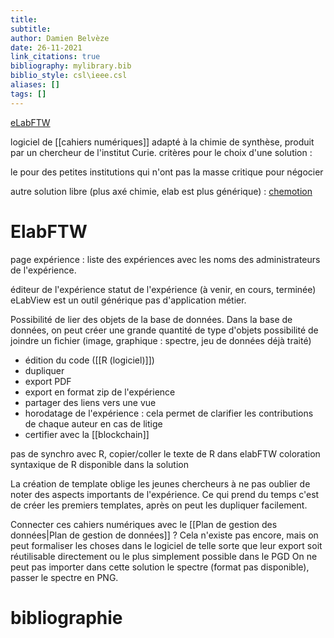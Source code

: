 ```yaml
---
title: 
subtitle:
author: Damien Belvèze
date: 26-11-2021
link_citations: true
bibliography: mylibrary.bib
biblio_style: csl\ieee.csl
aliases: []
tags: []
---
```


[eLabFTW](https://datacc.elab.one/login.php)

logiciel de [[cahiers numériques]] adapté à la chimie de synthèse, produit par un chercheur de l'institut Curie.
critères pour le choix d'une solution : 

le pour des petites institutions qui n'ont pas la masse critique pour négocier

autre solution libre (plus axé chimie, elab est plus générique) : [chemotion](https://pubchem.ncbi.nlm.nih.gov/source/1195)

# ElabFTW

page expérience : liste des expériences avec les noms des administrateurs de l'expérience.


éditeur de l'expérience
statut de l'expérience (à venir, en cours, terminée)
eLabView est un outil générique pas d'application métier.

Possibilité de lier des objets de la base de données. 
Dans la base de données, on peut créer une grande quantité de type d'objets
possibilité de joindre un fichier (image, graphique : spectre, jeu de données déjà traité)

- édition du code ([[R (logiciel)]])
- dupliquer 
- export PDF
- export en format zip de l'expérience
- partager des liens vers une vue
- horodatage de l'expérience : cela permet de clarifier les contributions de chaque auteur en cas de litige
- certifier avec la [[blockchain]]

pas de synchro avec R, copier/coller le texte de R dans elabFTW
coloration syntaxique de R disponible dans la solution

La création de template oblige les jeunes chercheurs à ne pas oublier de noter des aspects importants de l'expérience.
Ce qui prend du temps c'est de créer les premiers templates, après on peut les dupliquer facilement.

Connecter ces cahiers numériques avec le [[Plan de gestion des données|Plan de gestion de données]] ? Cela n'existe pas encore, mais on peut formaliser les choses dans le logiciel de telle sorte que leur export soit réutilisable directement ou le plus simplement possible dans le PGD
On ne peut pas importer dans cette solution le spectre (format pas disponible), passer le spectre en PNG. 












# bibliographie

